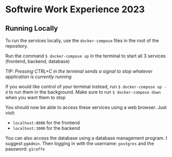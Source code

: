 # Softwire Work Experience 2023

## Running Locally

To run the services locally, use the `docker-compose` files in the root of the repository.

Run the command `$ docker-compose up` in the terminal to start all 3 services (frontend, backend, database)

TIP: *Pressing CTRL+C in the terminal sends a signal to stop whatever application is currently running*

If you would like control of your terminal instead, run `$ docker-compose up -d` to run them in the background. Make sure to run `$ docker-compose down` when you want them to stop

You should now be able to access these services using a web browser. Just visit:

 - `localhost:8080` for the frontend
 - `localhost:3000` for the backend

You can also access the database using a database management program. I suggest `pgAdmin`.
Then logging in with the username: `postgres` and the password: `g1raffe`
